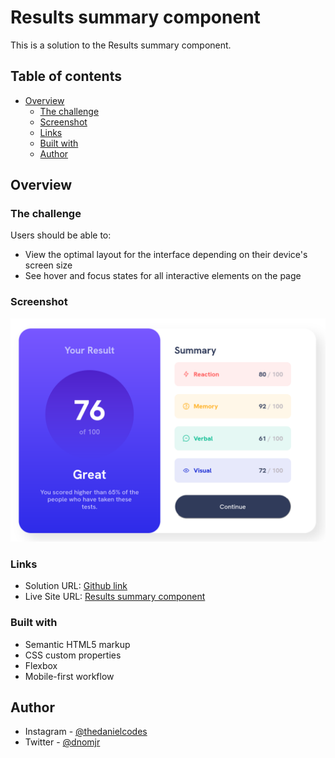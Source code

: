 # Results summary component

This is a solution to the Results summary component.

## Table of contents

- [Overview](#overview)
  - [The challenge](#the-challenge)
  - [Screenshot](#screenshot)
  - [Links](#links)
  - [Built with](#built-with)
  - [Author](#author)


## Overview

### The challenge

Users should be able to:

- View the optimal layout for the interface depending on their device's screen size
- See hover and focus states for all interactive elements on the page

### Screenshot

![](./assets/images/screen.png)

### Links

- Solution URL: [Github link](https://your-solution-url.com)
- Live Site URL: [Results summary component](https://your-live-site-url.com)


### Built with

- Semantic HTML5 markup
- CSS custom properties
- Flexbox
- Mobile-first workflow

## Author

- Instagram - [@thedanielcodes](https://www.instagram.com/thedanielcodes/)
- Twitter - [@dnomjr](https://twitter.com/dnomjr)


